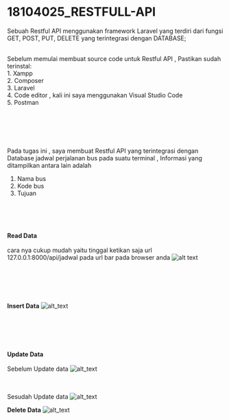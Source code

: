 # 18104025_RESTFULL-API
Sebuah Restful API menggunakan framework  Laravel yang terdiri dari fungsi GET, POST, PUT, DELETE yang terintegrasi dengan DATABASE;
<br/> <br/>

Sebelum memulai membuat source code untuk Restful API , Pastikan sudah terinstal:<br/>
        1. Xampp<br/>
        2. Composer<br/>
        3. Laravel<br/>
        4. Code editor , kali ini saya menggunakan Visual Studio Code<br/>
        5. Postman<br/>
        
<br/> <br/><br/> <br/>

Pada tugas ini , saya membuat Restful API yang terintegrasi dengan Database jadwal perjalanan bus pada suatu terminal , Informasi yang ditampilkan antara lain adalah <br/>
1. Nama bus <br/>
2. Kode bus <br/>
3. Tujuan <br/>
<br/> <br/><br/> <br/>


**Read Data**
<br/><br/>
cara nya cukup mudah yaitu tinggal ketikan saja url 127.0.0.1:8000/api/jadwal pada url bar pada browser anda
![alt text](https://user-images.githubusercontent.com/45329366/103201330-3ca39000-4922-11eb-8ef5-c01b1da9b3fb.jpg)

<br/> <br/><br/> <br/>

**Insert Data**
![alt_text](https://user-images.githubusercontent.com/45329366/103202163-429a7080-4924-11eb-87f1-a0364efc8515.jpg)

<br/> <br/><br/> <br/>

**Update Data**
<br/><br/>
Sebelum Update data
![alt_text](https://user-images.githubusercontent.com/45329366/103206262-09ff9480-492e-11eb-92cb-68a76557426f.jpg)

<br/><br/>
Sesudah Update data
![alt_text](https://user-images.githubusercontent.com/45329366/103206474-85614600-492e-11eb-8a90-db189dabca03.jpg)

**Delete Data**
![alt_text](https://user-images.githubusercontent.com/45329366/103206649-e6891980-492e-11eb-8124-2146c2040409.jpg)

<br/> <br/><br/> <br/>
